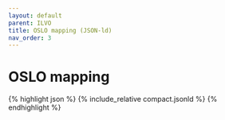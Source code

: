 ```yaml
---
layout: default
parent: ILVO
title: OSLO mapping (JSON-ld)
nav_order: 3
---
```


# OSLO mapping



{% highlight json %}
{% include_relative  compact.jsonld %}
{% endhighlight %}
